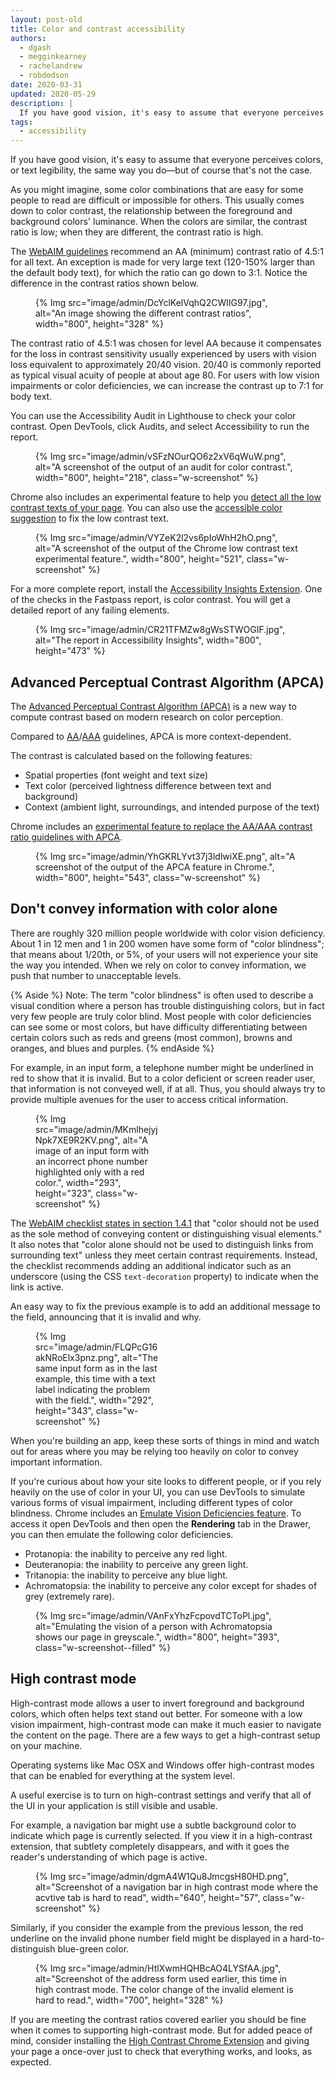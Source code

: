 ```yaml
---
layout: post-old
title: Color and contrast accessibility
authors:
  - dgash
  - megginkearney
  - rachelandrew
  - robdodson
date: 2020-03-31
updated: 2020-05-29
description: |
  If you have good vision, it's easy to assume that everyone perceives colors, or text legibility, the same way you do — but of course that's not the case.
tags:
  - accessibility
---
```


If you have good vision, it's easy to assume that everyone perceives colors,
or text legibility, the same way you do—but of course that's not the case.

As you might imagine,
some color combinations that are easy for some people to read are difficult or impossible for others.
This usually comes down to color contrast,
the relationship between the foreground and background colors' luminance.
When the colors are similar, the contrast ratio is low;
when they are different, the contrast ratio is high.

The [WebAIM guidelines](https://webaim.org/standards/wcag/) recommend an AA (minimum) contrast ratio of 4.5:1 for all text.
An exception is made for very large text (120-150% larger than the default body text),
for which the ratio can go down to 3:1. Notice the difference in the contrast ratios shown below.

<figure class="w-figure">
  {% Img src="image/admin/DcYclKelVqhQ2CWlIG97.jpg", alt="An image showing the different contrast ratios", width="800", height="328" %}
</figure>

The contrast ratio of 4.5:1 was chosen for level AA
because it compensates for the loss in contrast sensitivity
usually experienced by users with vision loss equivalent to approximately 20/40 vision.
20/40 is commonly reported as typical visual acuity of people at about age 80.
For users with low vision impairments or color deficiencies,
we can increase the contrast up to 7:1 for body text.

You can use the Accessibility Audit in Lighthouse to check your color contrast.
Open DevTools, click Audits, and select Accessibility to run the report.

<figure class="w-figure">
  {% Img src="image/admin/vSFzNOurQO6z2xV6qWuW.png", alt="A screenshot of the output of an audit for color contrast.", width="800", height="218", class="w-screenshot" %}
</figure>

Chrome also includes an experimental feature to help you [detect all the low contrast texts of your page](https://developers.google.com/web/updates/2020/10/devtools#css-overview). You can also use the [accessible color suggestion](https://developers.google.com/web/updates/2020/08/devtools#accessible-color) to fix the low contrast text.

<figure class="w-figure">
  {% Img src="image/admin/VYZeK2l2vs6pIoWhH2hO.png", alt="A screenshot of the output of the Chrome low contrast text experimental feature.", width="800", height="521", class="w-screenshot" %}
</figure>

For a more complete report, install the [Accessibility Insights Extension](https://accessibilityinsights.io/).
One of the checks in the Fastpass report, is color contrast.
You will get a detailed report of any failing elements.

<figure class="w-figure w-screenshot">
  {% Img src="image/admin/CR21TFMZw8gWsSTWOGIF.jpg", alt="The report in Accessibility Insights", width="800", height="473" %}
</figure>

## Advanced Perceptual Contrast Algorithm (APCA)

The [Advanced Perceptual Contrast Algorithm (APCA)](https://w3c.github.io/silver/guidelines/methods/Method-font-characteristic-contrast.html) is a new way to compute contrast based on modern research on color perception.

Compared to [AA](https://www.w3.org/WAI/WCAG21/quickref/#contrast-minimum)/[AAA](https://www.w3.org/WAI/WCAG21/quickref/#contrast-enhanced) guidelines, APCA is more context-dependent.

The contrast is calculated based on the following features:

- Spatial properties (font weight and text size)
- Text color (perceived lightness difference between text and background)
- Context (ambient light, surroundings, and intended purpose of the text)

Chrome includes an [experimental feature to replace the AA/AAA contrast ratio guidelines with APCA](https://developers.google.com/web/updates/2021/01/devtools#apca).

<figure class="w-figure">
  {% Img src="image/admin/YhGKRLYvt37j3ldlwiXE.png", alt="A screenshot of the output of the APCA feature in Chrome.", width="800", height="543", class="w-screenshot" %}
</figure>

## Don't convey information with color alone

There are roughly 320 million people worldwide with color vision deficiency.
About 1 in 12 men and 1 in 200 women have some form of "color blindness";
that means about 1/20th, or 5%, of your users will not experience your site the way you intended.
When we rely on color to convey information, we push that number to unacceptable levels.

{% Aside %}
Note: The term "color blindness" is often used to describe a visual condition where a person has trouble distinguishing colors,
but in fact very few people are truly color blind.
Most people with color deficiencies can see some or most colors,
but have difficulty differentiating between certain colors such as reds and greens (most common),
browns and oranges, and blues and purples.
{% endAside %}

For example, in an input form,
a telephone number might be underlined in red to show that it is invalid.
But to a color deficient or screen reader user, that information is not conveyed well, if at all.
Thus, you should always try to provide multiple avenues for the user to access critical information.

<figure class="w-figure" style="width: 200px">
  {% Img src="image/admin/MKmlhejyjNpk7XE9R2KV.png", alt="A image of an input form with an incorrect phone number highlighted only with a red color.", width="293", height="323", class="w-screenshot" %}
</figure>

The [WebAIM checklist states in section 1.4.1](https://webaim.org/standards/wcag/checklist#sc1.4.1) that
"color should not be used as the sole method of conveying content or distinguishing visual elements."
It also notes that "color alone should not be used to distinguish links from surrounding text"
unless they meet certain contrast requirements.
Instead, the checklist recommends adding an additional indicator such as an underscore
(using the CSS `text-decoration` property) to indicate when the link is active.

An easy way to fix the previous example is to add an additional message to the field,
 announcing that it is invalid and why.

<figure class="w-figure" style="width: 200px">
  {% Img src="image/admin/FLQPcG16akNRoElx3pnz.png", alt="The same input form as in the last example, this time with a text label indicating the problem with the field.", width="292", height="343", class="w-screenshot" %}
</figure>

When you're building an app, keep these sorts of things in mind
and watch out for areas where you may be relying too heavily on color to convey important information.

If you're curious about how your site looks to different people,
or if you rely heavily on the use of color in your UI,
you can use DevTools to simulate various forms of visual impairment,
including different types of color blindness.
Chrome includes an [Emulate Vision Deficiencies feature](https://developers.google.com/web/updates/2020/03/devtools#vision-deficiencies).
To access it open DevTools and then open the **Rendering** tab in the Drawer,
you can then emulate the following color deficiencies.

- Protanopia: the inability to perceive any red light.
- Deuteranopia: the inability to perceive any green light.
- Tritanopia: the inability to perceive any blue light.
- Achromatopsia: the inability to perceive any color except for shades of grey (extremely rare).

<figure class="w-figure">
  {% Img src="image/admin/VAnFxYhzFcpovdTCToPl.jpg", alt="Emulating the vision of a person with Achromatopsia shows our page in greyscale.", width="800", height="393", class="w-screenshot--filled" %}
</figure>

## High contrast mode

High-contrast mode allows a user to invert foreground and background colors,
which often helps text stand out better.
For someone with a low vision impairment,
high-contrast mode can make it much easier to navigate the content on the page.
There are a few ways to get a high-contrast setup on your machine.

Operating systems like Mac OSX and Windows offer high-contrast modes
that can be enabled for everything at the system level.

A useful exercise is to turn on high-contrast settings
and verify that all of the UI in your application is still visible and usable.

For example, a navigation bar might use a subtle background color
to indicate which page is currently selected.
If you view it in a high-contrast extension, that subtlety completely disappears,
and with it goes the reader's understanding of which page is active.

<figure class="w-figure" style="width: 500px">
  {% Img src="image/admin/dgmA4W1Qu8JmcgsH80HD.png", alt="Screenshot of a navigation bar in high contrast mode where the acvtive tab is hard to read", width="640", height="57", class="w-screenshot" %}
</figure>

Similarly, if you consider the example from the previous lesson,
the red underline on the invalid phone number field might be
displayed in a hard-to-distinguish blue-green color.

<figure class="w-figure">
  {% Img src="image/admin/HtlXwmHQHBcAO4LYSfAA.jpg", alt="Screenshot of the address form used earlier, this time in high contrast mode. The color change of the invalid element is hard to read.", width="700", height="328" %}
</figure>

If you are meeting the contrast ratios covered earlier
you should be fine when it comes to supporting high-contrast mode.
But for added peace of mind, consider installing the
[High Contrast Chrome Extension](https://chrome.google.com/webstore/detail/high-contrast/djcfdncoelnlbldjfhinnjlhdjlikmph)
and giving your page a once-over just to check that everything works, and looks, as expected.
